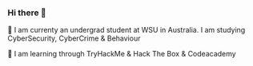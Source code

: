 ### Hi there 👋

🔭 I am currenty an undergrad student at WSU in Australia. I am studying CyberSecurity, CyberCrime & Behaviour

📡 I am learning through TryHackMe & Hack The Box & Codeacademy





<!--
**chewbyte/chewbyte** is a ✨ _special_ ✨ repository because its `README.md` (this file) appears on your GitHub profile.

Here are some ideas to get you started:

- 🔭 I’m currently working on ...
- 🌱 I’m currently learning ...
- 👯 I’m looking to collaborate on ...
- 🤔 I’m looking for help with ...
- 💬 Ask me about ...
- 📫 How to reach me: ...
- 😄 Pronouns: ...
- ⚡ Fun fact: ...
-->
